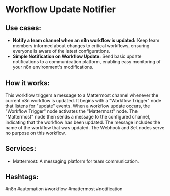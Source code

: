 # Workflow Update Notifier

## Use cases:

-   **Notify a team channel when an n8n workflow is updated:** Keep team members informed about changes to critical workflows, ensuring everyone is aware of the latest configurations.
-   **Simple Notification on Workflow Update:** Send basic update notifications to a communication platform, enabling easy monitoring of your n8n environment's modifications.

## How it works:

This workflow triggers a message to a Mattermost channel whenever the current n8n workflow is updated. It begins with a "Workflow Trigger" node that listens for "update" events. When a workflow update occurs, the "Workflow Trigger" node activates the "Mattermost" node. The "Mattermost" node then sends a message to the configured channel, indicating that the workflow has been updated. The message includes the name of the workflow that was updated. The Webhook and Set nodes serve no purpose on this workflow.

## Services:

-   Mattermost: A messaging platform for team communication.

## Hashtags:

#n8n #automation #workflow #mattermost #notification
